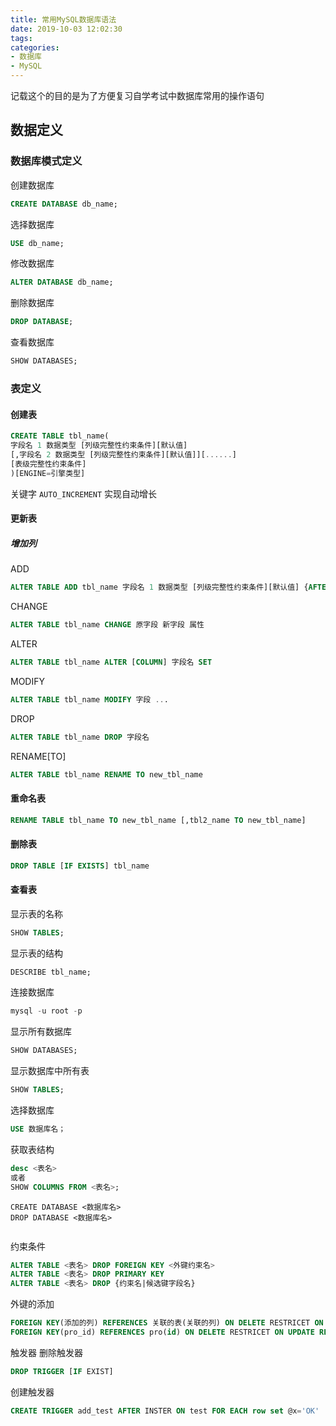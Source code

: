```yaml
---
title: 常用MySQL数据库语法
date: 2019-10-03 12:02:30
tags: 
categories:
- 数据库
- MySQL
---
```

记载这个的目的是为了方便复习自学考试中数据库常用的操作语句
<!-- more -->
## 数据定义
### 数据库模式定义
创建数据库
```sql
CREATE DATABASE db_name;
```
选择数据库
```sql
USE db_name;
```
修改数据库
```sql
ALTER DATABASE db_name;
```
删除数据库
```sql
DROP DATABASE;
```
查看数据库
```sql
SHOW DATABASES;
```

### 表定义
#### 创建表
```sql
CREATE TABLE tbl_name(
字段名 1 数据类型 [列级完整性约束条件][默认值]
[,字段名 2 数据类型 [列级完整性约束条件][默认值]][......]
[表级完整性约束条件]
)[ENGINE=引擎类型]
```
关键字 `AUTO_INCREMENT` 实现自动增长
#### 更新表
##### 增加列
ADD
```sql
ALTER TABLE ADD tbl_name 字段名 1 数据类型 [列级完整性约束条件][默认值] {AFTER/BEFORE} 字段;
```
CHANGE
```sql
ALTER TABLE tbl_name CHANGE 原字段 新字段 属性
```
ALTER
```sql
ALTER TABLE tbl_name ALTER [COLUMN] 字段名 SET 
```
MODIFY
```sql
ALTER TABLE tbl_name MODIFY 字段 ...
```
DROP
```sql
ALTER TABLE tbl_name DROP 字段名
```
RENAME[TO]
```sql
ALTER TABLE tbl_name RENAME TO new_tbl_name
```
#### 重命名表
```sql
RENAME TABLE tbl_name TO new_tbl_name [,tbl2_name TO new_tbl_name]
```
#### 删除表
```sql
DROP TABLE [IF EXISTS] tbl_name
```
#### 查看表
显示表的名称
```sql
SHOW TABLES;
```
显示表的结构
```sql
DESCRIBE tbl_name;
```
连接数据库
```sql
mysql -u root -p
```

显示所有数据库
```sql
SHOW DATABASES;
```

显示数据库中所有表
```sql
SHOW TABLES;
```

选择数据库
```sql
USE 数据库名；
```

获取表结构
```sql
desc <表名>
或者
SHOW COLUMNS FROM <表名>;
```

```slq
CREATE DATABASE <数据库名>
DROP DATABASE <数据库名>
```

```sql

```

约束条件
```sql
ALTER TABLE <表名> DROP FOREIGN KEY <外键约束名>
ALTER TABLE <表名> DROP PRIMARY KEY
ALTER TABLE <表名> DROP {约束名|候选键字段名}
```

外键的添加
```sql
FOREIGN KEY(添加的列) REFERENCES 关联的表(关联的列) ON DELETE RESTRICET ON UPDATE RESTRICT
FOREIGN KEY(pro_id) REFERENCES pro(id) ON DELETE RESTRICET ON UPDATE RESTRICT
```

触发器
删除触发器
```sql
DROP TRIGGER [IF EXIST] 
```
创建触发器
```sql
CREATE TRIGGER add_test AFTER INSTER ON test FOR EACH row set @x='OK'
```
